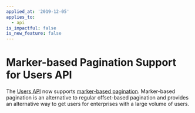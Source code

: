```yaml
---
applied_at: '2019-12-05'
applies_to:
  - api
is_impactful: false
is_new_feature: false
---
```

# Marker-based Pagination Support for Users API

The [Users API](e://get_users) now supports [marker-based
pagination](g://api-calls/pagination/marker-based). Marker-based pagination is
an alternative to regular offset-based pagination and provides an alternative
way to get users for enterprises with a large volume of users.